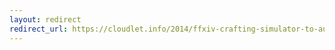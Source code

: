 ```yaml
---
layout: redirect
redirect_url: https://cloudlet.info/2014/ffxiv-crafting-simulator-to-autohotkey
---
```

